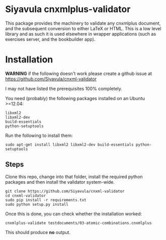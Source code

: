 Siyavula cnxmlplus-validator
============================

This package provides the machinery to validate any cnxmlplus document, and the
subsequent conversion to either LaTeX or HTML. This is a low level library and
as such it is used elsewhere in wrapper applications (such as exercises server,
and the bookbuilder app).


# Installation
**WARNING** if the following doesn't work please create a github issue at
https://github.com/Siyavula/cnxml-validator

I may not have listed the prerequisites 100% completely.

You need (probably) the following packages installed on an Ubuntu >=12.04:

    libxml2
    libxml2-dev
    build-essentials
    python-setuptools

Run the following to install them:

    sudo apt-get install libxml2 libxml2-dev build-essentials python-setuptools


## Steps

Clone this repo, change into that folder, install the required python packages
and then install the validator system-wide.

    git clone https://github.com/Siyavula/cnxml-validator
    cd cnxml-validator
    sudo pip install -r requirements.txt
    sudo python setup.py install

Once this is done, you can check whether the installation worked:

    cnxmlplus-validate testdocuments/03-atomic-combinations.cnxmlplus

This should produce **no** output.


